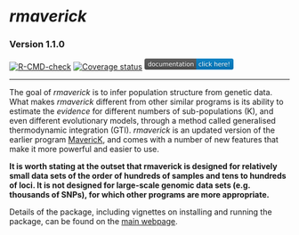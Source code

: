 # *rmaverick*
### Version 1.1.0
<!-- badges: start -->
  [![R-CMD-check](https://github.com/bobverity/rmaverick/workflows/R-CMD-check/badge.svg)](https://github.com/bobverity/rmaverick/actions)
  [![Coverage status](https://codecov.io/gh/bobverity/rmaverick/branch/develop/graph/badge.svg)](https://codecov.io/github/bobverity/rmaverick?branch=develop)
  [![Documentation](https://github.com/bobverity/rmaverick/blob/master/R_ignore/images/documentation-click%20here!-blue.png)](https://bobverity.github.io/rmaverick/)
  <!-- badges: end -->

--------------------------------------------------------------------------------------------------------------------------------

The goal of *rmaverick* is to infer population structure from genetic data. What makes *rmaverick* different from other similar programs is its ability to estimate the *evidence* for different numbers of sub-populations (K), and even different evolutionary models, through a method called generalised thermodynamic integration (GTI). *rmaverick* is an updated version of the earlier program [MavericK](https://www.ncbi.nlm.nih.gov/pmc/articles/PMC4981280/), and comes with a number of new features that make it more powerful and easier to use.

**It is worth stating at the outset that rmaverick is designed for relatively small data sets of the order of hundreds of samples and tens to hundreds of loci. It is not designed for large-scale genomic data sets (e.g. thousands of SNPs), for which other programs are more appropriate.**

Details of the package, including vignettes on installing and running the package, can be found on the [main webpage](https://bobverity.github.io/rmaverick/).

